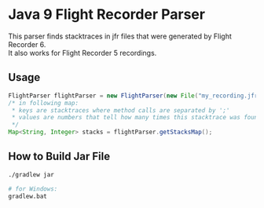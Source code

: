 # Java 9 Flight Recorder Parser
This parser finds stacktraces in jfr files that were generated by Flight Recorder 6.  
It also works for Flight Recorder 5 recordings.

## Usage
```java
FlightParser flightParser = new FlightParser(new File("my_recording.jfr"));
/* in following map:
 * keys are stacktraces where method calls are separated by ';'
 * values are numbers that tell how many times this stacktrace was found in the recording
 */
Map<String, Integer> stacks = flightParser.getStacksMap();
```

## How to Build Jar File
```bash
./gradlew jar

# for Windows:
gradlew.bat
```

